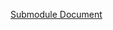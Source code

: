 [Submodule Document](https://docs.google.com/document/d/e/2PACX-1vQ71IFiTgmKH_AZNevRg9ujznPK5DMyr5qiCUUO1dJ4bmtcWs7A1qiCEanIkGuqRO6Od8I2Aa57PCL2/pub)
